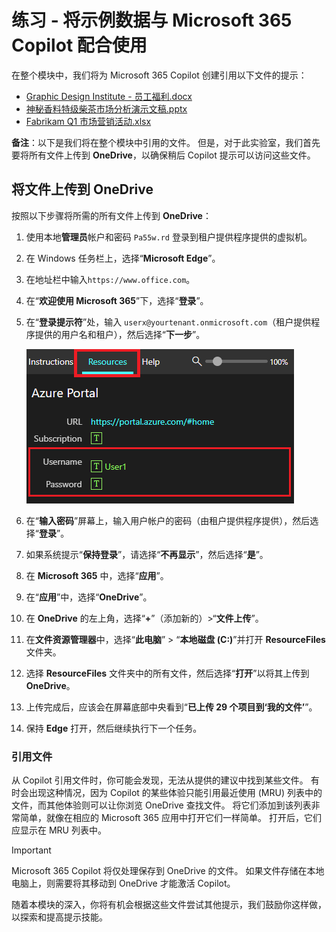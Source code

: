 # 练习 - 将示例数据与 Microsoft 365 Copilot 配合使用

在整个模块中，我们将为 Microsoft 365 Copilot 创建引用以下文件的提示：

- [Graphic Design Institute - 员工福利.docx](https://go.microsoft.com/fwlink/?linkid=2268825)
- [神秘香料特级柴茶市场分析演示文稿.pptx](https://go.microsoft.com/fwlink/?linkid=2268768)
- [Fabrikam Q1 市场营销活动.xlsx](https://go.microsoft.com/fwlink/?linkid=2269124)

**备注**：以下是我们将在整个模块中引用的文件。 但是，对于此实验室，我们首先要将所有文件上传到 **OneDrive**，以确保稍后 Copilot 提示可以访问这些文件。

## 将文件上传到 OneDrive

按照以下步骤将所需的所有文件上传到 **OneDrive**：

1. 使用本地**管理员**帐户和密码 `Pa55w.rd` 登录到租户提供程序提供的虚拟机。
2. 在 Windows 任务栏上，选择“**Microsoft Edge**”。
3. 在地址栏中输入`https://www.office.com`。
4. 在“**欢迎使用 Microsoft 365**”下，选择“**登录**”。
5. 在“**登录提示符**”处，输入 `userx@yourtenant.onmicrosoft.com`（租户提供程序提供的用户名和租户），然后选择“**下一步**”。

    [![Skillable 中的资源窗格的屏幕截图](../media/lab_resources_password.png)](../media/lab_resources_password.png#lightbox)

6. 在“**输入密码**”屏幕上，输入用户帐户的密码（由租户提供程序提供），然后选择“**登录**”。
7. 如果系统提示“**保持登录**”，请选择“**不再显示**”，然后选择“**是**”。
8. 在 **Microsoft 365** 中，选择“**应用**”。
9. 在“**应用**”中，选择“**OneDrive**”。
10. 在 **OneDrive** 的左上角，选择“**+**”（添加新的）>“**文件上传**”。
11. 在**文件资源管理器**中，选择“**此电脑**” > “**本地磁盘 (C:)**”并打开 **ResourceFiles** 文件夹。
12. 选择 **ResourceFiles** 文件夹中的所有文件，然后选择“**打开**”以将其上传到 **OneDrive**。
13. 上传完成后，应该会在屏幕底部中央看到“**已上传 29 个项目到‘我的文件’**”。
14. 保持 **Edge** 打开，然后继续执行下一个任务。

### 引用文件

从 Copilot 引用文件时，你可能会发现，无法从提供的建议中找到某些文件。 有时会出现这种情况，因为 Copilot 的某些体验只能引用最近使用 (MRU) 列表中的文件，而其他体验则可以让你浏览 OneDrive 查找文件。 将它们添加到该列表非常简单，就像在相应的 Microsoft 365 应用中打开它们一样简单。  打开后，它们应显示在 MRU 列表中。

> [!IMPORTANT]
> Microsoft 365 Copilot 将仅处理保存到 OneDrive 的文件。 如果文件存储在本地电脑上，则需要将其移动到 OneDrive 才能激活 Copilot。

随着本模块的深入，你将有机会根据这些文件尝试其他提示，我们鼓励你这样做，以探索和提高提示技能。
